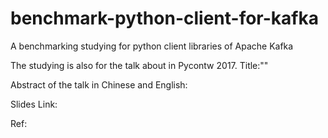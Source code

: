 # benchmark-python-client-for-kafka

A benchmarking studying for python client libraries of Apache Kafka

The studying is also for the talk about in Pycontw 2017\. Title:""

Abstract of the talk in Chinese and English:

Slides Link:

Ref:
